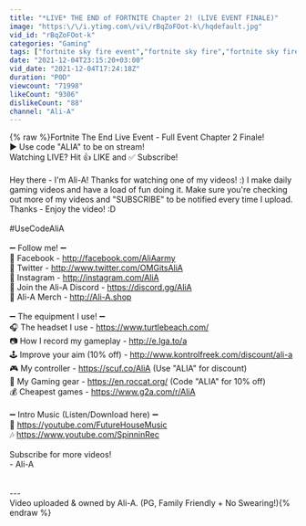 ```yaml
---
title: "*LIVE* THE END of FORTNITE Chapter 2! (LIVE EVENT FINALE)"
image: "https:\/\/i.ytimg.com\/vi\/rBqZoFOot-k\/hqdefault.jpg"
vid_id: "rBqZoFOot-k"
categories: "Gaming"
tags: ["fortnite sky fire event","fortnite sky fire","fortnite sky fire live event"]
date: "2021-12-04T23:15:20+03:00"
vid_date: "2021-12-04T17:24:18Z"
duration: "P0D"
viewcount: "71998"
likeCount: "9306"
dislikeCount: "88"
channel: "Ali-A"
---
```

{% raw %}Fortnite The End Live Event - Full Event Chapter 2 Finale! <br />► Use code &quot;ALIA&quot; to be on stream! <br />Watching LIVE? Hit 👍 LIKE and ✅ Subscribe!<br /><br />Hey there - I'm Ali-A! Thanks for watching one of my videos! :) I make daily gaming videos and have a load of fun doing it. Make sure you're checking out more of my videos and &quot;SUBSCRIBE&quot; to be notified every time I upload. Thanks - Enjoy the video! :D<br /><br />#UseCodeAliA <br /><br />➖ Follow me! ➖<br />📘 Facebook - <a rel="nofollow" target="blank" href="http://facebook.com/AliAarmy">http://facebook.com/AliAarmy</a><br />🐥 Twitter - <a rel="nofollow" target="blank" href="http://www.twitter.com/OMGitsAliA">http://www.twitter.com/OMGitsAliA</a><br />📸 Instagram - <a rel="nofollow" target="blank" href="http://instagram.com/AliA">http://instagram.com/AliA</a><br />👾 Join the Ali-A Discord - <a rel="nofollow" target="blank" href="https://discord.gg/AliA">https://discord.gg/AliA</a><br />👕 Ali-A Merch - <a rel="nofollow" target="blank" href="http://Ali-A.shop">http://Ali-A.shop</a><br /><br />➖ The equipment I use! ➖<br />🎧 The headset I use - <a rel="nofollow" target="blank" href="https://www.turtlebeach.com/">https://www.turtlebeach.com/</a><br />📷 How I record my gameplay - <a rel="nofollow" target="blank" href="http://e.lga.to/a">http://e.lga.to/a</a><br />🕹 Improve your aim (10% off) - <a rel="nofollow" target="blank" href="http://www.kontrolfreek.com/discount/ali-a">http://www.kontrolfreek.com/discount/ali-a</a><br />🎮 My controller - <a rel="nofollow" target="blank" href="https://scuf.co/AliA">https://scuf.co/AliA</a> (Use &quot;ALIA&quot; for discount)<br />🐯 My Gaming gear - <a rel="nofollow" target="blank" href="https://en.roccat.org/">https://en.roccat.org/</a> (Code &quot;ALIA&quot; for 10% off)<br />💰 Cheapest games - <a rel="nofollow" target="blank" href="https://www.g2a.com/r/AliA">https://www.g2a.com/r/AliA</a><br /><br />➖ Intro Music (Listen/Download here) ➖ <br />🎵 <a rel="nofollow" target="blank" href="https://youtube.com/FutureHouseMusic">https://youtube.com/FutureHouseMusic</a><br />🎶 <a rel="nofollow" target="blank" href="https://www.youtube.com/SpinninRec">https://www.youtube.com/SpinninRec</a><br /><br />Subscribe for more videos!<br />- Ali-A<br /><br /><br />---<br />Video uploaded &amp; owned by Ali-A. (PG, Family Friendly + No Swearing!){% endraw %}
